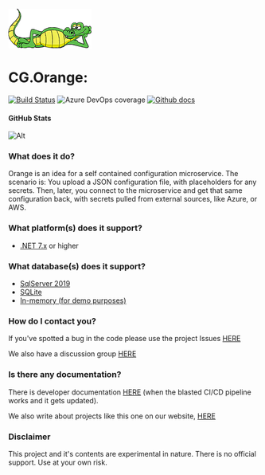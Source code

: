 ![logo](logos/codegator-167x79.png)

# CG.Orange: 
[![Build Status](https://dev.azure.com/codegator/CG.Orange/_apis/build/status/CodeGator.CG.Orange?branchName=main)](https://dev.azure.com/codegator/CG.Orange/_build/latest?definitionId=95&branchName=main)
![Azure DevOps coverage](https://img.shields.io/azure-devops/coverage/codegator/CG.Orange/95?logo=codecov&logoColor=white&style=flat-square&token=4BBNQPPATD)
[![Github docs](https://img.shields.io/static/v1?label=Documentation&message=online&color=blue)](https://codegator.github.io/CG.Orange/index.html)

#### GitHub Stats

![Alt](https://repobeats.axiom.co/api/embed/7691ab3e13795551e146c7203987f95588918bf4.svg "Repobeats analytics image")

### What does it do?
Orange is an idea for a self contained configuration microservice. The scenario is: You upload a JSON configuration file, with placeholders for any secrets. Then, later, you connect to the microservice and get that same configuration back, with secrets pulled from external sources, like Azure, or AWS.

### What platform(s) does it support?
* [.NET 7.x](https://dotnet.microsoft.com/en-us/download/dotnet/7.0) or higher

### What database(s) does it support?

* [SqlServer 2019](https://www.microsoft.com/en-us/sql-server/sql-server-2019)
* [SQLite](https://www.sqlite.org/index.html)
* [In-memory (for demo purposes)](https://learn.microsoft.com/en-us/ef/core/providers/in-memory/?tabs=dotnet-core-cli)

### How do I contact you?
If you've spotted a bug in the code please use the project Issues [HERE](https://github.com/CodeGator/CG.Orange/issues)

We also have a discussion group [HERE](https://github.com/CodeGator/CG.Orange/discussions)

### Is there any documentation?
There is developer documentation [HERE](https://codegator.github.io/CG.Orange/)  (when the blasted CI/CD pipeline works and it gets updated).

We also write about projects like this one on our website, [HERE](http://www.codegator.com)

### Disclaimer
This project and it's contents are experimental in nature. There is no official support. Use at your own risk.